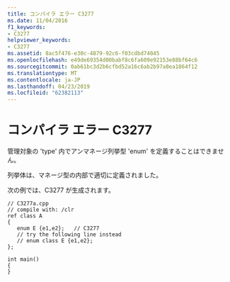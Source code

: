 ```yaml
---
title: コンパイラ エラー C3277
ms.date: 11/04/2016
f1_keywords:
- C3277
helpviewer_keywords:
- C3277
ms.assetid: 8ac5f476-e30c-4879-92c6-f03cdbd74045
ms.openlocfilehash: e49de69354d00babf8c6fa609e92153e88bf64c6
ms.sourcegitcommit: 0ab61bc3d2b6cfbd52a16c6ab2b97a8ea1864f12
ms.translationtype: MT
ms.contentlocale: ja-JP
ms.lasthandoff: 04/23/2019
ms.locfileid: "62382113"
---
```

# <a name="compiler-error-c3277"></a>コンパイラ エラー C3277

管理対象の 'type' 内でアンマネージ列挙型 'enum' を定義することはできません。

列挙体は、マネージ型の内部で適切に定義されました。

次の例では、C3277 が生成されます。

```
// C3277a.cpp
// compile with: /clr
ref class A
{
   enum E {e1,e2};   // C3277
   // try the following line instead
   // enum class E {e1,e2};
};

int main()
{
}
```
